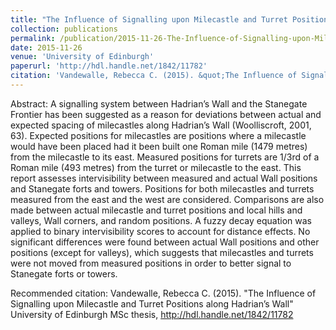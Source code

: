 ```yaml
---
title: "The Influence of Signalling upon Milecastle and Turret Positions along Hadrian’s Wall"
collection: publications
permalink: /publication/2015-11-26-The-Influence-of-Signalling-upon-Milecastle-and-Turret-Positions-along-Hadrian’s-Wall.
date: 2015-11-26
venue: 'University of Edinburgh'
paperurl: 'http://hdl.handle.net/1842/11782'
citation: 'Vandewalle, Rebecca C. (2015). &quot;The Influence of Signalling upon Milecastle and Turret Positions along Hadrian’s Wall&quot; University of Edinburgh MSc thesis, http://hdl.handle.net/1842/11782'
---
```

Abstract: A signalling system between Hadrian’s Wall and the Stanegate Frontier has been suggested as a reason for deviations between actual and expected spacing of milecastles along Hadrian’s Wall (Woolliscroft, 2001, 63). Expected positions for milecastles are positions where a milecastle would have been placed had it been built one Roman mile (1479 metres) from the milecastle to its east. Measured positions for turrets are 1/3rd of a Roman mile (493 metres) from the turret or milecastle to the east. This report assesses intervisibility between measured and actual Wall positions and Stanegate forts and towers. Positions for both milecastles and turrets measured from the east and the west are considered. Comparisons are also made between actual milecastle and turret positions and local hills and valleys, Wall corners, and random positions. A fuzzy decay equation was applied to binary intervisibility scores to account for distance effects. No significant differences were found between actual Wall positions and other positions (except for valleys), which suggests that milecastles and turrets were not moved from measured positions in order to better signal to Stanegate forts or towers.


Recommended citation: Vandewalle, Rebecca C. (2015). "The Influence of Signalling upon Milecastle and Turret Positions along Hadrian’s Wall" University of Edinburgh MSc thesis, http://hdl.handle.net/1842/11782
